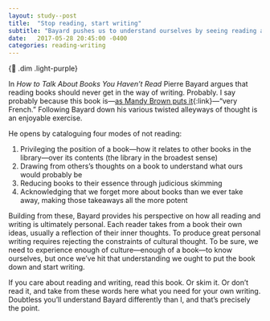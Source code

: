 ```yaml
---
layout: study--post
title:  "Stop reading, start writing"
subtitle: "Bayard pushes us to understand ourselves by seeing reading as the impetus for writing"
date:   2017-05-28 20:45:00 -0400
categories: reading-writing
---
```


{:link: .dim .light-purple}

In *How to Talk About Books You Haven’t Read* Pierre Bayard argues that reading books should never get in the way of writing. Probably. I say probably because this book is—[as Mandy Brown puts it](http://aworkinglibrary.com/reading/how-to-talk-about-books-you-havent-read/){:link}—“very French.” Following Bayard down his various twisted alleyways of thought is an enjoyable exercise.

He opens by cataloguing four modes of not reading:

1. Privileging the position of a book—how it relates to other books in the library—over its contents (the library in the broadest sense)
2. Drawing from others’s thoughts on a book to understand what ours would probably be
3. Reducing books to their essence through judicious skimming
4. Acknowledging that we forget more about books than we ever take away, making those takeaways all the more potent

Building from these, Bayard provides his perspective on how all reading and writing is ultimately personal. Each reader takes from a book their own ideas, usually a reflection of their inner thoughts. To produce great personal writing requires rejecting the constraints of cultural thought. To be sure, we need to experience enough of culture—enough of a book—to know ourselves, but once we’ve hit that understanding we ought to put the book down and start writing.

If you care about reading and writing, read this book. Or skim it. Or don’t read it, and take from these words here what you need for your own writing. Doubtless you’ll understand Bayard differently than I, and that’s precisely the point.
